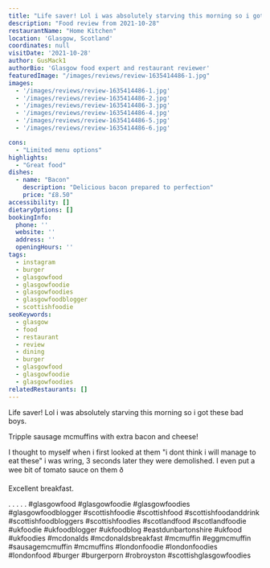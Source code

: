 ```yaml
---
title: "Life saver! Lol i was absolutely starving this morning so i got these bad boys. "
description: "Food review from 2021-10-28"
restaurantName: "Home Kitchen"
location: 'Glasgow, Scotland'
coordinates: null
visitDate: '2021-10-28'
author: GusMack1
authorBio: 'Glasgow food expert and restaurant reviewer'
featuredImage: "/images/reviews/review-1635414486-1.jpg"
images:
  - '/images/reviews/review-1635414486-1.jpg'
  - '/images/reviews/review-1635414486-2.jpg'
  - '/images/reviews/review-1635414486-3.jpg'
  - '/images/reviews/review-1635414486-4.jpg'
  - '/images/reviews/review-1635414486-5.jpg'
  - '/images/reviews/review-1635414486-6.jpg'

cons:
  - "Limited menu options"
highlights:
  - "Great food"
dishes:
  - name: "Bacon"
    description: "Delicious bacon prepared to perfection"
    price: "£8.50"
accessibility: []
dietaryOptions: []
bookingInfo:
  phone: ''
  website: ''
  address: ''
  openingHours: ''
tags:
  - instagram
  - burger
  - glasgowfood
  - glasgowfoodie
  - glasgowfoodies
  - glasgowfoodblogger
  - scottishfoodie
seoKeywords:
  - glasgow
  - food
  - restaurant
  - review
  - dining
  - burger
  - glasgowfood
  - glasgowfoodie
  - glasgowfoodies
relatedRestaurants: []
---
```

Life saver! Lol i was absolutely starving this morning so i got these bad boys. 

Tripple sausage mcmuffins with extra bacon and cheese!

I thought to myself when i first looked at them "i dont think i will manage to eat these" i was wring, 3 seconds later they were demolished. I even put a wee bit of tomato sauce on them ð 

Excellent breakfast.

.
.
.
.
.
#glasgowfood #glasgowfoodie #glasgowfoodies #glasgowfoodblogger #scottishfoodie #scottishfood #scottishfoodanddrink #scottishfoodbloggers #scottishfoodies #scotlandfood #scotlandfoodie #ukfoodie #ukfoodblogger #ukfoodblog #eastdunbartonshire #ukfood #ukfoodies #mcdonalds #mcdonaldsbreakfast #mcmuffin #eggmcmuffin #sausagemcmuffin #mcmuffins #londonfoodie #londonfoodies #londonfood #burger #burgerporn #robroyston #scottishglasgowfoodies
